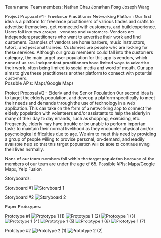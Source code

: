 Team name:
Team members:
   Nathan Chau
   Jonathan Fong
   Joseph Wang

Project Proposal #1 - Freelance Practitioner Networking Platform
Our first idea is a platform for freelance practitioners of various trades and crafts to advertise themselves, get connected with customers, and build experience. Users fall into two groups - vendors and customers. Vendors are independent practitioners who want to advertise their work and find customers. Examples of vendors are home barbers, music instructors, tutors, and personal trainers. Customers are people who are looking for these services. Although our group members could fall into the customers category, the main target user population for this app is vendors, which none of us are. Independent practitioners have limited ways to advertise their work, often being limited to social media and word of mouth. Our app aims to give these practitioners another platform to connect with potential customers.  
Possible APIs: Maps/Google Maps


Project Proposal #2 - Elderly and the Senior Population
Our second idea is to target the elderly population, and develop a platform specifically to meet their needs and demands through the use of technology in a web application. This can take on the form of a networking app to connect the elderly population with volunteers and/or assistants to help the elderly in many of their day to day errands, such as shopping, exercising, etc. Frequently, elderly may have trouble or be unable to perform important tasks to maintain their normal livelihood as they encounter physical and/or psychological difficulties due to age. We aim to meet this need by providing a group of people willing to provide personal, on-demand, and readily available help so that this target population will be able to continue living their lives normally.

None of our team members fall within the target population because all the members of our team are under the age of 65.
Possible APIs: Maps/Google Maps, Yelp Fusion


Storyboards:

Storyboard #1
![Storyboard 1](https://raw.githubusercontent.com/nateychau/COGS121/master/Storyboards/Scanbot-Apr-22-2019-10.19-PM-1.jpg)

Storyboard #2
![Storyboard 2](https://raw.githubusercontent.com/nateychau/COGS121/master/Storyboards/Scanbot-Apr-22-2019-10.19-PM-2.jpg)

Paper Prototypes:

Prototype #1
![Prototype 1 (1)](https://raw.githubusercontent.com/nateychau/COGS121/master/Prototype%201%20Images/57852272_516021165469489_2654254857958981632_n.jpg)
![Prototype 1 (2)](https://raw.githubusercontent.com/nateychau/COGS121/master/Prototype%201%20Images/58377267_313075579358716_6551923939478601728_n.jpg)
![Prototype 1 (3)](https://raw.githubusercontent.com/nateychau/COGS121/master/Prototype%201%20Images/57540109_447993679104647_2328597655753588736_n.jpg)
![Prototype 1 (4)](https://raw.githubusercontent.com/nateychau/COGS121/master/Prototype%201%20Images/57484770_2424004587885925_8815479332056072192_n.jpg)
![Prototype 1 (5)](https://raw.githubusercontent.com/nateychau/COGS121/master/Prototype%201%20Images/57650846_668544630235017_103261476336173056_n.jpg)
![Prototype 1 (6)](https://raw.githubusercontent.com/nateychau/COGS121/master/Prototype%201%20Images/58586746_2039187336377563_710362211796647936_n.jpg)
![Prototype 1 (7)](https://raw.githubusercontent.com/nateychau/COGS121/master/Prototype%201%20Images/58419470_2143519402606133_2470234819498344448_n.jpg)

Prototype #2
![Prototype 2 (1)](https://raw.githubusercontent.com/nateychau/COGS121/master/Prototype%202%20Images/Scanbot-Apr-22-2019-10.53-PM-1.jpg)
![Prototype 2 (2)](https://raw.githubusercontent.com/nateychau/COGS121/master/Prototype%202%20Images/Scanbot-Apr-22-2019-10.53-PM-2.jpg)